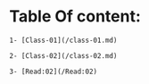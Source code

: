 # Table Of content:

    1- [Class-01](/class-01.md) 
    
    2- [Class-02](/class-02.md)

    3- [Read:02](/Read:02)
